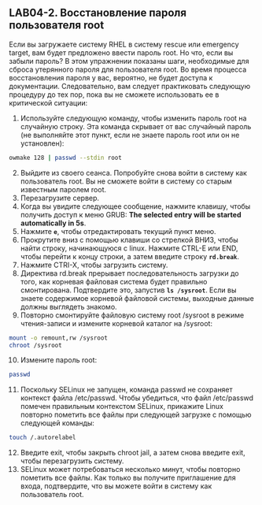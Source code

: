 ## LAB04-2. Восстановление пароля пользователя root

Если вы загружаете систему RHEL  в систему rescue или emergency target, вам будет предложено ввести пароль root. Но что, если вы забыли пароль? В этом упражнении показаны шаги, необходимые для сброса утерянного пароля для пользователя root. Во время процесса восстановления пароля у вас, вероятно, не будет доступа к документации. Следовательно, вам следует практиковать следующую процедуру до тех пор, пока вы не сможете использовать ее в критической ситуации:

1. Используйте следующую команду, чтобы изменить пароль root на случайную строку. Эта команда скрывает от вас случайный пароль (не выполняйте этот пункт, если не знаете пароль root или он не установлен):

```bash
owmake 128 | passwd --stdin root
```

2. Выйдите из своего сеанса. Попробуйте снова войти в систему как пользователь root. Вы не сможете войти в систему со старым известным паролем root.
2. Перезагрузите сервер.
3. Когда вы увидите следующее сообщение, нажмите клавишу, чтобы получить доступ к меню GRUB:
**The selected entry will be started automatically in 5s**.
5. Нажмите **```e```**, чтобы отредактировать текущий пункт меню.
6. Прокрутите вниз с помощью клавиши со стрелкой ВНИЗ, чтобы найти строку, начинающуюся с linux. Нажмите CTRL-E или END, чтобы перейти к концу строки, а затем введите строку **```rd.break```**.
7. Нажмите CTRI-X, чтобы загрузить систему.
8. Директива rd.break прерывает последовательность загрузки до того, как корневая файловая система будет правильно смонтирована. Подтвердите это, запустив **```ls /sysroot```**. Если вы знаете содержимое корневой файловой системы, выходные данные должны выглядеть знакомо.
9. Повторно смонтируйте файловую систему root /sysroot в режиме чтения-записи и измените корневой каталог на /sysroot:

```bash
mount -o remount,rw /sysroot
chroot /sysroot
```

10. Измените пароль root:

```bash
passwd
```

11. Поскольку SELinux не запущен, команда passwd не сохраняет контекст файла /etc/passwd. Чтобы убедиться, что файл /etc/passwd помечен правильным контекстом SELinux, прикажите Linux повторно пометить все файлы при следующей загрузке с помощью следующей команды:

```bash
touch /.autorelabel
```

12. Введите exit, чтобы закрыть chroot jail, а затем снова введите exit, чтобы перезагрузить систему.
13. SELinux может потребоваться несколько минут, чтобы повторно пометить все файлы. Как только вы получите приглашение для входа, подтвердите, что вы можете войти в систему как пользователь root.

